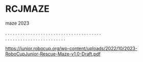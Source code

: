 # RCJMAZE
maze 2023 

. . . .      . . . . .       . 
.       .    .              . .
.        .   .             .   .
.       .    .             .    .
. . . .      . . . . .    . . . .  
.  .         .            .      .
.   .        .           .        .
.     .      .           .         .
.       .    . . . . .  .          . 

https://junior.robocup.org/wp-content/uploads/2022/10/2023-RoboCupJunior-Rescue-Maze-v1.0-Draft.pdf 
